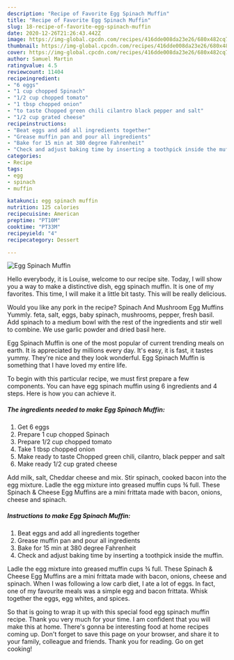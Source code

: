 ```yaml
---
description: "Recipe of Favorite Egg Spinach Muffin"
title: "Recipe of Favorite Egg Spinach Muffin"
slug: 18-recipe-of-favorite-egg-spinach-muffin
date: 2020-12-26T21:26:43.442Z
image: https://img-global.cpcdn.com/recipes/416dde008da23e26/680x482cq70/egg-spinach-muffin-recipe-main-photo.jpg
thumbnail: https://img-global.cpcdn.com/recipes/416dde008da23e26/680x482cq70/egg-spinach-muffin-recipe-main-photo.jpg
cover: https://img-global.cpcdn.com/recipes/416dde008da23e26/680x482cq70/egg-spinach-muffin-recipe-main-photo.jpg
author: Samuel Martin
ratingvalue: 4.5
reviewcount: 11404
recipeingredient:
- "6 eggs"
- "1 cup chopped Spinach"
- "1/2 cup chopped tomato"
- "1 tbsp chopped onion"
- "to taste Chopped green chili cilantro black pepper and salt"
- "1/2 cup grated cheese"
recipeinstructions:
- "Beat eggs and add all ingredients together"
- "Grease muffin pan and pour all ingredients"
- "Bake for 15 min at 380 degree Fahrenheit"
- "Check and adjust baking time by inserting a toothpick inside the muffin."
categories:
- Recipe
tags:
- egg
- spinach
- muffin

katakunci: egg spinach muffin 
nutrition: 125 calories
recipecuisine: American
preptime: "PT10M"
cooktime: "PT33M"
recipeyield: "4"
recipecategory: Dessert

---
```



![Egg Spinach Muffin](https://img-global.cpcdn.com/recipes/416dde008da23e26/680x482cq70/egg-spinach-muffin-recipe-main-photo.jpg)

Hello everybody, it is Louise, welcome to our recipe site. Today, I will show you a way to make a distinctive dish, egg spinach muffin. It is one of my favorites. This time, I will make it a little bit tasty. This will be really delicious.

Would you like any pork in the recipe? Spinach And Mushroom Egg Muffins Yummly. feta, salt, eggs, baby spinach, mushrooms, pepper, fresh basil. Add spinach to a medium bowl with the rest of the ingredients and stir well to combine. We use garlic powder and dried basil here.

Egg Spinach Muffin is one of the most popular of current trending meals on earth. It is appreciated by millions every day. It's easy, it is fast, it tastes yummy. They're nice and they look wonderful. Egg Spinach Muffin is something that I have loved my entire life.


To begin with this particular recipe, we must first prepare a few components. You can have egg spinach muffin using 6 ingredients and 4 steps. Here is how you can achieve it.

<!--inarticleads1-->

##### The ingredients needed to make Egg Spinach Muffin:

1. Get 6 eggs
1. Prepare 1 cup chopped Spinach
1. Prepare 1/2 cup chopped tomato
1. Take 1 tbsp chopped onion
1. Make ready to taste Chopped green chili, cilantro, black pepper and salt
1. Make ready 1/2 cup grated cheese


Add milk, salt, Cheddar cheese and mix. Stir spinach, cooked bacon into the egg mixture. Ladle the egg mixture into greased muffin cups ¾ full. These Spinach &amp; Cheese Egg Muffins are a mini frittata made with bacon, onions, cheese and spinach. 

<!--inarticleads2-->

##### Instructions to make Egg Spinach Muffin:

1. Beat eggs and add all ingredients together
1. Grease muffin pan and pour all ingredients
1. Bake for 15 min at 380 degree Fahrenheit
1. Check and adjust baking time by inserting a toothpick inside the muffin.


Ladle the egg mixture into greased muffin cups ¾ full. These Spinach &amp; Cheese Egg Muffins are a mini frittata made with bacon, onions, cheese and spinach. When I was following a low carb diet, I ate a lot of eggs. In fact, one of my favourite meals was a simple egg and bacon frittata. Whisk together the eggs, egg whites, and spices. 

So that is going to wrap it up with this special food egg spinach muffin recipe. Thank you very much for your time. I am confident that you will make this at home. There's gonna be interesting food at home recipes coming up. Don't forget to save this page on your browser, and share it to your family, colleague and friends. Thank you for reading. Go on get cooking!
